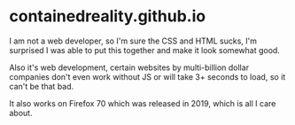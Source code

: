 # containedreality.github.io

I am not a web developer, so I'm sure the CSS and HTML sucks, I'm surprised I was able to put this together and make it look somewhat good.

Also it's web development, certain websites by multi-billion dollar companies don't even work without JS or will take 3+ seconds to load, so it can't be that bad.

It also works on Firefox 70 which was released in 2019, which is all I care about.
